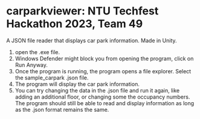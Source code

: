 # carparkviewer: NTU Techfest Hackathon 2023, Team 49
A JSON file reader that displays car park information. Made in Unity.

1) open the .exe file.
2) Windows Defender might block you from opening the program, click on Run Anyway.
3) Once the program is running, the program opens a file explorer. Select the sample_carpark .json file.
4) The program will display the car park information.
5) You can try changing the data in the .json file and run it again, like adding an additional floor, or changing some the occupancy numbers. The program should still be able to read and display information as long as the .json format remains the same.
